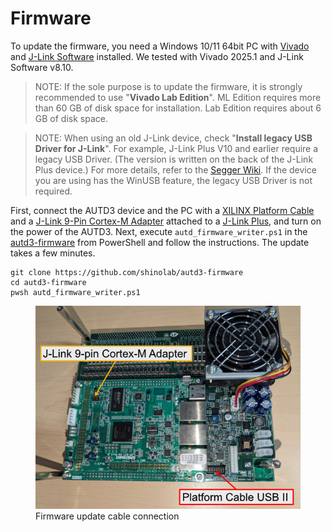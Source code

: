 # Firmware

To update the firmware, you need a Windows 10/11 64bit PC with [Vivado](https://www.xilinx.com/products/design-tools/vivado.html) and [J-Link Software](https://www.segger.com/downloads/jlink/) installed.
We tested with Vivado 2025.1 and J-Link Software v8.10.

> NOTE: If the sole purpose is to update the firmware, it is strongly recommended to use "**Vivado Lab Edition**".
> ML Edition requires more than 60 GB of disk space for installation. Lab Edition requires about 6 GB of disk space.

> NOTE: When using an old J-Link device, check "**Install legacy USB Driver for J-Link**".
> For example, J-Link Plus V10 and earlier require a legacy USB Driver. (The version is written on the back of the J-Link Plus device.)
> For more details, refer to the [Segger Wiki](https://wiki.segger.com/J-Link_Model_Overview). If the device you are using has the WinUSB feature, the legacy USB Driver is not required.

First, connect the AUTD3 device and the PC with a [XILINX Platform Cable](https://www.xilinx.com/products/boards-and-kits/hw-usb-ii-g.html) and a [J-Link 9-Pin Cortex-M Adapter](https://www.segger-pocjapan.com/j-link-9-pin-cortex-m-adapter) attached to a [J-Link Plus](https://www.segger.com/products/debug-probes/j-link/models/j-link-plus/), and turn on the power of the AUTD3.
Next, execute `autd_firmware_writer.ps1` in the [autd3-firmware](https://github.com/shinolab/autd3-firmware) from PowerShell and follow the instructions. The update takes a few minutes.

```shell
git clone https://github.com/shinolab/autd3-firmware
cd autd3-firmware
pwsh autd_firmware_writer.ps1
```

<figure>
    <img src="../../fig/Users_Manual/cable.jpg"/>
    <figcaption>Firmware update cable connection</figcaption>
</figure>

